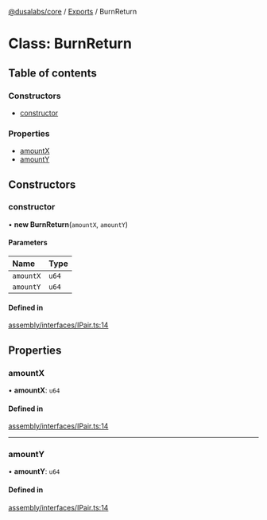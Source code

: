[@dusalabs/core](../README.md) / [Exports](../modules.md) / BurnReturn

# Class: BurnReturn

## Table of contents

### Constructors

- [constructor](BurnReturn.md#constructor)

### Properties

- [amountX](BurnReturn.md#amountx)
- [amountY](BurnReturn.md#amounty)

## Constructors

### constructor

• **new BurnReturn**(`amountX`, `amountY`)

#### Parameters

| Name | Type |
| :------ | :------ |
| `amountX` | `u64` |
| `amountY` | `u64` |

#### Defined in

[assembly/interfaces/IPair.ts:14](https://github.com/dusaprotocol/v2.1/blob/b07cbb8/assembly/interfaces/IPair.ts#L14)

## Properties

### amountX

• **amountX**: `u64`

#### Defined in

[assembly/interfaces/IPair.ts:14](https://github.com/dusaprotocol/v2.1/blob/b07cbb8/assembly/interfaces/IPair.ts#L14)

___

### amountY

• **amountY**: `u64`

#### Defined in

[assembly/interfaces/IPair.ts:14](https://github.com/dusaprotocol/v2.1/blob/b07cbb8/assembly/interfaces/IPair.ts#L14)
